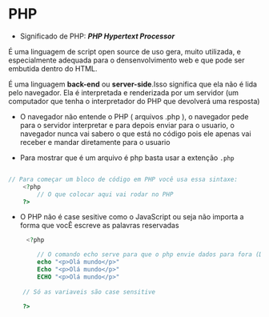 # PHP

- Significado de PHP: ***PHP Hypertext Processor***

É uma linguagem de script open source de uso gera, muito utilizada, e especialmente adequada para o densenvolvimento web e que pode ser embutida dentro do HTML.

É uma linguagem **back-end** ou **server-side**.Isso significa que ela não é lida pelo navegador. 
Ela é interpretada e renderizada por um servidor (um computador que tenha o interpretador do PHP que devolverá uma resposta)

- O navegador não entende o PHP ( arquivos .php ), o navegador pede para o servidor interpretar e para depois enviar para o usuario, o navegador nunca vai sabero o que está no código pois ele apenas vai receber e mandar diretamente para o usuario

- Para mostrar que é um arquivo é php basta usar a extenção `.php`

```php

// Para começar um bloco de código em PHP você usa essa sintaxe:
    <?php
        // O que colocar aqui vai rodar no PHP
    ?>

```

- O PHP não é case sesitive como o JavaScript ou seja não importa a forma que vocÊ escreve as palavras reservadas

```php
     <?php

        // O comando echo serve para que o php envie dados para fora (De certa forma funciona "como" o console.log do JavaScript), nele pode se retornar tags HTML
        echo "<p>Olá mundo</p>"
        Echo "<p>Olá mundo</p>"
        ECHO "<p>Olá mundo</p>"
        
    // Só as variaveis são case sensitive 

    ?>
```

